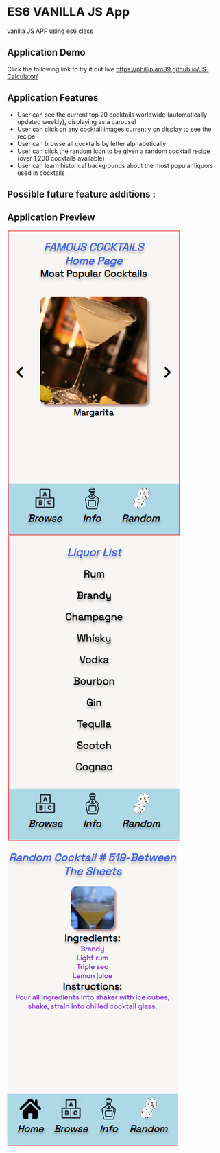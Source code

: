 # ES6 VANILLA JS App
vanilla JS APP using es6 class

## Application Demo
Click the following link to try it out live https://philliplam89.github.io/JS-Calculator/

## Application Features

* User can see the current top 20 cocktails worldwide (automatically updated weekly), displaying as a carousel
* User can click on any cocktail images currently on display to see the recipe
* User can browse all cocktails by letter alphabetically
* User can click the random icon to be given a random cocktail recipe (over 1,200 cocktails available)
* User can learn historical backgrounds about the most popular liquors used in cocktails 

##  Possible future feature additions :



## Application Preview
![Image of Home Page](https://github.com/PhillipLam89/ajax-project/blob/issue-6-error-handling/images/demo1.png) ![Image of Liquor List](https://github.com/PhillipLam89/ajax-project/blob/issue-6-error-handling/images/demo2.png) ![Image of Random](https://github.com/PhillipLam89/ajax-project/blob/issue-6-error-handling/images/demo3.png) 


